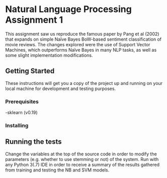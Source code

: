 # Natural Language Processing Assignment 1

This assignment saw us reproduce the famous paper by Pang et al (2002) that expands on simple Naïve Bayes BoW-based sentiment classification of movie reviews. The changes explored were the use of Support Vector Machines, which outperforms Naïve Bayes in many NLP tasks, as well as some slight implementation modifications. 

## Getting Started

These instructions will get you a copy of the project up and running on your local machine for development and testing purposes.

### Prerequisites

-sklearn (v0.19)



### Installing



## Running the tests

Change the variables at the top of the source code in order to modify the parameters (e.g. whether to use stemming or not) of the system. Run with any Python 3(.7) IDE in order to receive a summary of the results gathered from training and testing the NB and SVM models.

